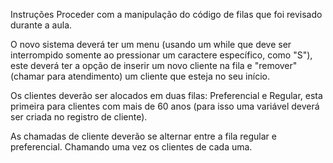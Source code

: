 Instruções
Proceder com a manipulação do código de filas que foi revisado durante a aula.

O novo sistema deverá ter um menu (usando um while que deve ser interrompido somente ao pressionar um caractere específico, como "S"), este deverá ter a opção de inserir um novo cliente na fila e "remover" (chamar para atendimento) um cliente que esteja no seu início.

Os clientes deverão ser alocados em duas filas: Preferencial e Regular, esta primeira para clientes com mais de 60 anos (para isso uma variável deverá ser criada no registro de cliente).

As chamadas de cliente deverão se alternar entre a fila regular e preferencial. Chamando uma vez os clientes de cada uma.